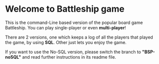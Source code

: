 # Welcome to Battleship game

This is the command-Line based version of the popular board game Battleship. You can play single-player or even **multi-player**!

There are 2 versions, one which keeps a log of all the players that played the game, by using **SQL**. Other just lets you enjoy the game.

If you want to use the No-SQL version, please switch the branch to **"BSP-noSQL"** and read further instructions in its readme file.
